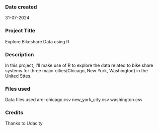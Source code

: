 
### Date created
31-07-2024

### Project Title
Explore Bikeshare Data using R

### Description
In this project, I'll make use of R to explore the data related to bike share systems for three major cities(Chicago, New York, Washington) in the United Sttes.

### Files used
Data files used are:
chicago.csv
new_york_city.csv
washington.csv

### Credits
Thanks to Udacity

